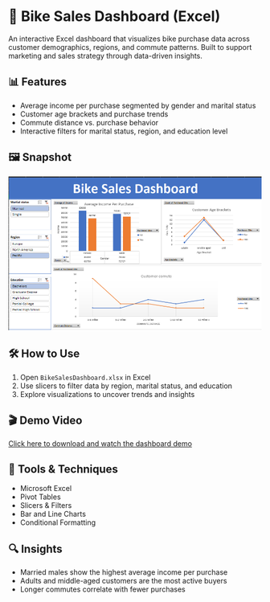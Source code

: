 # 🚴 Bike Sales Dashboard (Excel)

An interactive Excel dashboard that visualizes bike purchase data across customer demographics, regions, and commute patterns. Built to support marketing and sales strategy through data-driven insights.

## 📊 Features
- Average income per purchase segmented by gender and marital status
- Customer age brackets and purchase trends
- Commute distance vs. purchase behavior
- Interactive filters for marital status, region, and education level

## 🖼️ Snapshot
![Dashboard Preview](dashboard.png)

## 🛠️ How to Use
1. Open `BikeSalesDashboard.xlsx` in Excel
2. Use slicers to filter data by region, marital status, and education
3. Explore visualizations to uncover trends and insights

## 🎬 Demo Video
[Click here to download and watch the dashboard demo](dashboardshot.mp4)

## 🧰 Tools & Techniques
- Microsoft Excel
- Pivot Tables
- Slicers & Filters
- Bar and Line Charts
- Conditional Formatting

## 🔍 Insights
- Married males show the highest average income per purchase
- Adults and middle-aged customers are the most active buyers
- Longer commutes correlate with fewer purchases
